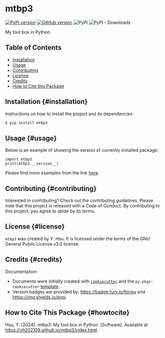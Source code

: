 # mtbp3

[![PyPI version](https://badge.fury.io/py/mtbp3.svg)](https://badge.fury.io/py/mtbp3)
[![GitHub version](https://badge.fury.io/gh/yh202109%2Fmtbp3.svg)](https://badge.fury.io/gh/yh202109%2Fmtbp3)
![PyPI](https://img.shields.io/pypi/v/mtbp3?label=pypi%20package)
![PyPI - Downloads](https://img.shields.io/pypi/dm/mtbp3)

My tool box in Python.

## Table of Contents

- [Installation](#installation)
- [Usage](#usage)
- [Contributing](#contributing)
- [License](#license) 
- [Credits](#credits) 
- [How to Cite this Package](#howtocite) 

## Installation {#installation}

Instructions on how to install the project and its dependencies.

```bash
$ pip install mtbp3
```

## Usage {#usage}

Below is an example of showing the version of currently installed package:

``` 
import mtbp3
print(mtbp3.__version__)
``` 

Please find more examples from the link [here](https://yh202109.github.io/mtbp3/index.html).

## Contributing {#contributing}

Interested in contributing? Check out the contributing guidelines. Please note that this project is released with a Code of Conduct. By contributing to this project, you agree to abide by its terms.

## License {#license}

`mtbp3` was created by Y. Hsu. It is licensed under the terms of the GNU General Public License v3.0 license.

## Credits {#credits}

Documentation: 

- Documents were initially created with [`cookiecutter`](https://cookiecutter.readthedocs.io/en/latest/) and the `py-pkgs-cookiecutter` [template](https://github.com/py-pkgs/py-pkgs-cookiecutter).
- Version badges are provided by: https://badge.fury.io/for/py and https://img.shields.io/pypi

## How to Cite This Package {#howtocite}

Hsu, Y. (2024). mtbp3: My tool box in Python. [Software]. Available at https://yh202109.github.io/mtbp3/index.html.

